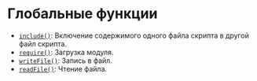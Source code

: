 # Глобальные функции

- [`include()`](include.md): Включение содержимого одного файла скрипта в другой файл скрипта.
- [`require()`](require.md): Загрузка модуля.
- [`writeFile()`](writeFile.md): Запись в файл.
- [`readFile()`](readFile.md): Чтение файла.
